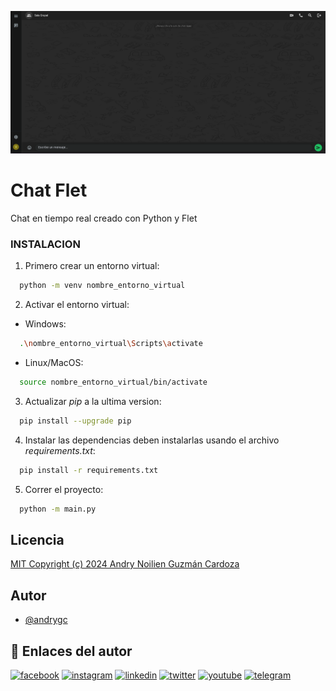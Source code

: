 ![Chat Flet](./assets/screenshots/Screenshot.png?raw=true "Chat Flet")

# Chat Flet 
Chat en tiempo real creado con Python y Flet

### INSTALACION
1. Primero crear un entorno virtual:
```bash
  python -m venv nombre_entorno_virtual
```

2. Activar el entorno virtual:
- Windows:
```bash
  .\nombre_entorno_virtual\Scripts\activate
```
- Linux/MacOS:
```bash
  source nombre_entorno_virtual/bin/activate
```

3. Actualizar *pip* a la ultima version:
```bash
  pip install --upgrade pip
```

4. Instalar las dependencias deben instalarlas usando el archivo *requirements.txt*:
```bash
  pip install -r requirements.txt
```

5. Correr el proyecto:
```bash
  python -m main.py
```

## Licencia
[MIT Copyright (c) 2024 Andry Noilien Guzmán Cardoza](https://github.com/andrygc/chat_flet/blob/main/LICENSE)


## Autor
- [@andrygc](https://www.github.com/andrygc)


## 🔗 Enlaces del autor
[![facebook](https://img.shields.io/badge/Facebook-1877F2?style=for-the-badge&logo=facebook&logoColor=white)](https://facebook.com/andrynolien)
[![instagram](https://img.shields.io/badge/Instagram-E4405F?style=for-the-badge&logo=instagram&logoColor=white)](https://www.instagram.com/andrycardoza)
[![linkedin](https://img.shields.io/badge/linkedin-0A66C2?style=for-the-badge&logo=linkedin&logoColor=white)](https://www.linkedin.com/in/andry-cardoza)
[![twitter](https://img.shields.io/badge/twitter-1DA1F2?style=for-the-badge&logo=twitter&logoColor=white)](https://twitter.com/@andrycardoza)
[![youtube](https://img.shields.io/badge/YouTube-FF0000?style=for-the-badge&logo=youtube&logoColor=white)](https://youtube.com/@andrycardoza)
[![telegram](https://img.shields.io/badge/Telegram-2CA5E0?style=for-the-badge&logo=telegram&logoColor=white)](https://t.me/andry_cardoza)
